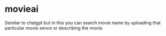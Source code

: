 # movieai
Semilar to chatgpt but in this you can search movie name by uploading that particular movie sence or describing the movie.
